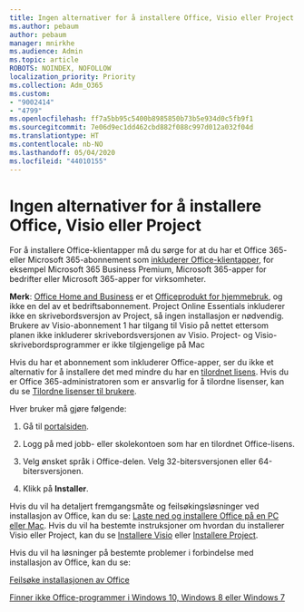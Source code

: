 ```yaml
---
title: Ingen alternativer for å installere Office, Visio eller Project
ms.author: pebaum
author: pebaum
manager: mnirkhe
ms.audience: Admin
ms.topic: article
ROBOTS: NOINDEX, NOFOLLOW
localization_priority: Priority
ms.collection: Adm_O365
ms.custom:
- "9002414"
- "4799"
ms.openlocfilehash: ff7a5bb95c5400b8985850b73b5e934d0c5fb9f1
ms.sourcegitcommit: 7e06d9ec1dd462cbd882f088c997d012a032f04d
ms.translationtype: HT
ms.contentlocale: nb-NO
ms.lasthandoff: 05/04/2020
ms.locfileid: "44010155"
---
```

# <a name="no-option-to-install-office-visio-or-project"></a>Ingen alternativer for å installere Office, Visio eller Project

For å installere Office-klientapper må du sørge for at du har et Office 365- eller Microsoft 365-abonnement som [inkluderer Office-klientapper](https://support.office.com/article/office-for-home-and-office-for-business-plans-28cbc8cf-1332-4f04-9123-9b660abb629e), for eksempel Microsoft 365 Business Premium, Microsoft 365-apper for bedrifter eller Microsoft 365-apper for virksomheter.

**Merk**: [Office Home and Business](https://products.office.com/home-and-business) er et [Officeprodukt for hjemmebruk](https://support.office.com/article/28cbc8cf-1332-4f04-9123-9b660abb629e?wt.mc_id=Alchemy_ClientDIA), og ikke en del av et bedriftsabonnement. Project Online Essentials inkluderer ikke en skrivebordsversjon av Project, så ingen installasjon er nødvendig. Brukere av Visio-abonnement 1 har tilgang til Visio på nettet ettersom planen ikke inkluderer skrivebordsversjonen av Visio. Project- og Visio-skrivebordsprogrammer er ikke tilgjengelige på Mac

Hvis du har et abonnement som inkluderer Office-apper, ser du ikke et alternativ for å installere det med mindre du har en [tilordnet lisens](https://support.office.com/article/what-office-365-business-product-or-license-do-i-have-f8ab5e25-bf3f-4a47-b264-174b1ee925fd?wt.mc_id=scl_installoffice_home). Hvis du er Office 365-administratoren som er ansvarlig for å tilordne lisenser, kan du se [Tilordne lisenser til brukere](https://support.office.com/article/assign-licenses-to-users-in-office-365-for-business-997596b5-4173-4627-b915-36abac6786dc?wt.mc_id=scl_installoffice_home).


Hver bruker må gjøre følgende:

1. Gå til [portalsiden](https://portal.office.com/OLS/MySoftware.aspx).

2. Logg på med jobb- eller skolekontoen som har en tilordnet Office-lisens.

3. Velg ønsket språk i Office-delen. Velg 32-bitersversjonen eller 64-bitersversjonen.

4. Klikk på **Installer**.

Hvis du vil ha detaljert fremgangsmåte og feilsøkingsløsninger ved installasjon av Office, kan du se: [Laste ned og installere Office på en PC eller Mac](https://support.office.com/article/4414eaaf-0478-48be-9c42-23adc4716658?wt.mc_id=Alchemy_ClientDIA). Hvis du vil ha bestemte instruksjoner om hvordan du installerer Visio eller Project, kan du se [Installere Visio](https://support.office.com/article/f98f21e3-aa02-4827-9167-ddab5b025710) eller [Installere Project](https://support.office.com/article/7059249b-d9fe-4d61-ab96-5c5bf435f281).

Hvis du vil ha løsninger på bestemte problemer i forbindelse med installasjon av Office, kan du se:

[Feilsøke installasjonen av Office](https://support.office.com/article/35ff2def-e0b2-4dac-9784-4cf212c1f6c2#BKMK_ErrorMessages)

[Finner ikke Office-programmer i Windows 10, Windows 8 eller Windows 7](https://support.office.com/article/can-t-find-office-applications-in-windows-10-windows-8-or-windows-7-907ce545-6ae8-459b-8d9d-de6764a635d6)
